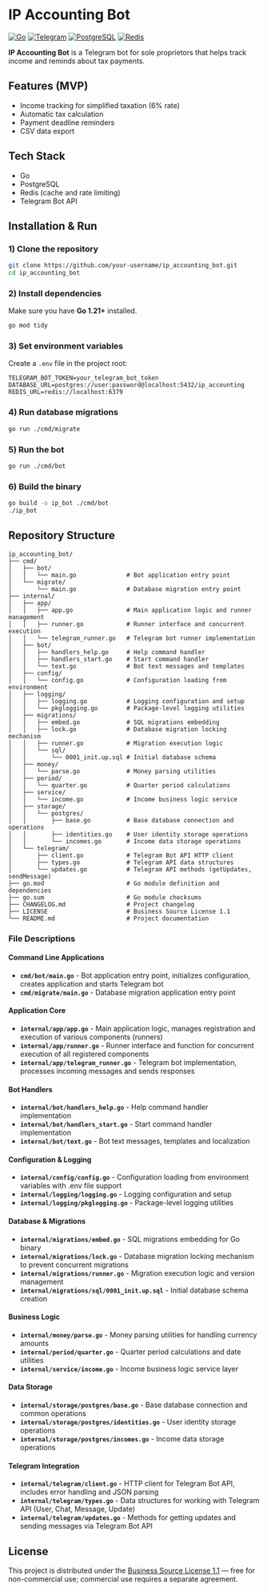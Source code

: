 # IP Accounting Bot

[![Go](https://img.shields.io/badge/Go-1.24+-00ADD8?style=for-the-badge&logo=go&logoColor=white)](https://golang.org/)
[![Telegram](https://img.shields.io/badge/Telegram-2CA5E0?style=for-the-badge&logo=telegram&logoColor=white)](https://telegram.org/)
[![PostgreSQL](https://img.shields.io/badge/PostgreSQL-316192?style=for-the-badge&logo=postgresql&logoColor=white)](https://www.postgresql.org/)
[![Redis](https://img.shields.io/badge/Redis-DC382D?style=for-the-badge&logo=redis&logoColor=white)](https://redis.io/)

**IP Accounting Bot** is a Telegram bot for sole proprietors that helps track income and reminds about tax payments.

## Features (MVP)
- Income tracking for simplified taxation (6% rate)
- Automatic tax calculation
- Payment deadline reminders
- CSV data export

## Tech Stack
- Go
- PostgreSQL
- Redis (cache and rate limiting)
- Telegram Bot API

## Installation & Run

### 1) Clone the repository
```bash
git clone https://github.com/your-username/ip_accounting_bot.git
cd ip_accounting_bot
```

### 2) Install dependencies
Make sure you have **Go 1.21+** installed.
```bash
go mod tidy
```

### 3) Set environment variables
Create a `.env` file in the project root:
```env
TELEGRAM_BOT_TOKEN=your_telegram_bot_token
DATABASE_URL=postgres://user:password@localhost:5432/ip_accounting
REDIS_URL=redis://localhost:6379
```

### 4) Run database migrations
```bash
go run ./cmd/migrate
```

### 5) Run the bot
```bash
go run ./cmd/bot
```

### 6) Build the binary
```bash
go build -o ip_bot ./cmd/bot
./ip_bot
```

## Repository Structure

```
ip_accounting_bot/
├── cmd/
│   ├── bot/
│   │   └── main.go              # Bot application entry point
│   └── migrate/
│       └── main.go              # Database migration entry point
├── internal/
│   ├── app/
│   │   ├── app.go               # Main application logic and runner management
│   │   ├── runner.go            # Runner interface and concurrent execution
│   │   └── telegram_runner.go   # Telegram bot runner implementation
│   ├── bot/
│   │   ├── handlers_help.go     # Help command handler
│   │   ├── handlers_start.go    # Start command handler
│   │   └── text.go              # Bot text messages and templates
│   ├── config/
│   │   └── config.go            # Configuration loading from environment
│   ├── logging/
│   │   ├── logging.go           # Logging configuration and setup
│   │   └── pkglogging.go        # Package-level logging utilities
│   ├── migrations/
│   │   ├── embed.go             # SQL migrations embedding
│   │   ├── lock.go              # Database migration locking mechanism
│   │   ├── runner.go            # Migration execution logic
│   │   └── sql/
│   │       └── 0001_init.up.sql # Initial database schema
│   ├── money/
│   │   └── parse.go             # Money parsing utilities
│   ├── period/
│   │   └── quarter.go           # Quarter period calculations
│   ├── service/
│   │   └── income.go            # Income business logic service
│   ├── storage/
│   │   └── postgres/
│   │       ├── base.go          # Base database connection and operations
│   │       ├── identities.go    # User identity storage operations
│   │       └── incomes.go       # Income data storage operations
│   └── telegram/
│       ├── client.go            # Telegram Bot API HTTP client
│       ├── types.go             # Telegram API data structures
│       └── updates.go           # Telegram API methods (getUpdates, sendMessage)
├── go.mod                       # Go module definition and dependencies
├── go.sum                       # Go module checksums
├── CHANGELOG.md                 # Project changelog
├── LICENSE                      # Business Source License 1.1
└── README.md                    # Project documentation
```

### File Descriptions

#### Command Line Applications
- **`cmd/bot/main.go`** - Bot application entry point, initializes configuration, creates application and starts Telegram bot
- **`cmd/migrate/main.go`** - Database migration application entry point

#### Application Core
- **`internal/app/app.go`** - Main application logic, manages registration and execution of various components (runners)
- **`internal/app/runner.go`** - Runner interface and function for concurrent execution of all registered components
- **`internal/app/telegram_runner.go`** - Telegram bot implementation, processes incoming messages and sends responses

#### Bot Handlers
- **`internal/bot/handlers_help.go`** - Help command handler implementation
- **`internal/bot/handlers_start.go`** - Start command handler implementation
- **`internal/bot/text.go`** - Bot text messages, templates and localization

#### Configuration & Logging
- **`internal/config/config.go`** - Configuration loading from environment variables with .env file support
- **`internal/logging/logging.go`** - Logging configuration and setup
- **`internal/logging/pkglogging.go`** - Package-level logging utilities

#### Database & Migrations
- **`internal/migrations/embed.go`** - SQL migrations embedding for Go binary
- **`internal/migrations/lock.go`** - Database migration locking mechanism to prevent concurrent migrations
- **`internal/migrations/runner.go`** - Migration execution logic and version management
- **`internal/migrations/sql/0001_init.up.sql`** - Initial database schema creation

#### Business Logic
- **`internal/money/parse.go`** - Money parsing utilities for handling currency amounts
- **`internal/period/quarter.go`** - Quarter period calculations and date utilities
- **`internal/service/income.go`** - Income business logic service layer

#### Data Storage
- **`internal/storage/postgres/base.go`** - Base database connection and common operations
- **`internal/storage/postgres/identities.go`** - User identity storage operations
- **`internal/storage/postgres/incomes.go`** - Income data storage operations

#### Telegram Integration
- **`internal/telegram/client.go`** - HTTP client for Telegram Bot API, includes error handling and JSON parsing
- **`internal/telegram/types.go`** - Data structures for working with Telegram API (User, Chat, Message, Update)
- **`internal/telegram/updates.go`** - Methods for getting updates and sending messages via Telegram Bot API

## License
This project is distributed under the [Business Source License 1.1](LICENSE) — free for non-commercial use; commercial use requires a separate agreement.
